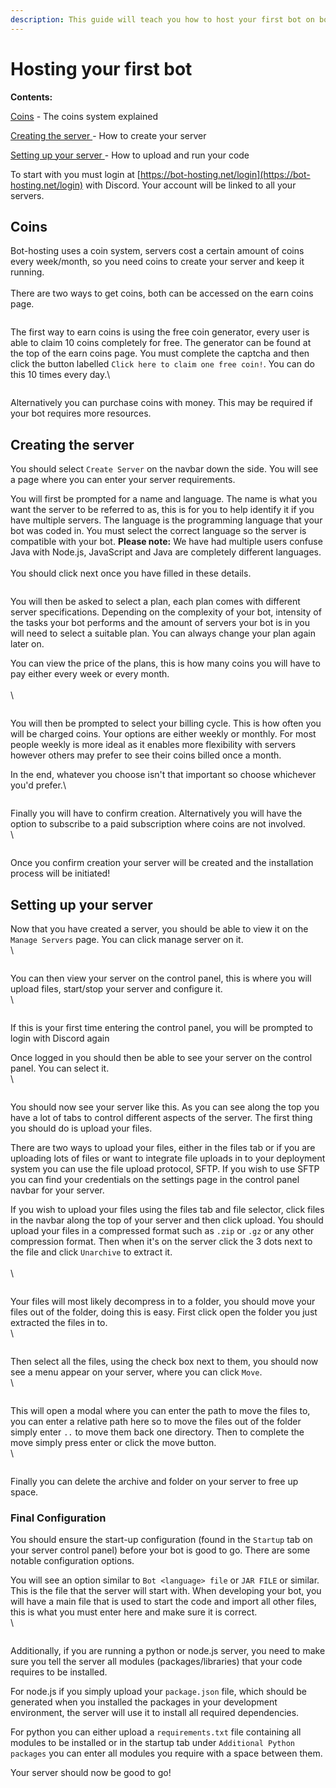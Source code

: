 ```yaml
---
description: This guide will teach you how to host your first bot on bot-hosting.net
---
```


# Hosting your first bot

**Contents:**

[Coins](https://wiki.bot-hosting.net/guides/hosting-your-first-bot#coins) - The coins system explained

[Creating the server ](https://wiki.bot-hosting.net/guides/hosting-your-first-bot#creating-the-server)- How to create your server

[Setting up your server ](https://wiki.bot-hosting.net/guides/hosting-your-first-bot#setting-up-your-server)- How to upload and run your code

To start with you must login at [https://bot-hosting.net/login](https://bot-hosting.net/login) with Discord. Your account will be linked to all your servers.

## Coins <a href="#coins" id="coins"></a>

Bot-hosting uses a coin system, servers cost a certain amount of coins every week/month, so you need coins to create your server and keep it running.\
\
There are two ways to get coins, both can be accessed on the earn coins page.

<figure><img src="../.gitbook/assets/hosting1.png" alt=""><figcaption></figcaption></figure>

The first way to earn coins is using the free coin generator, every user is able to claim 10 coins completely for free. The generator can be found at the top of the earn coins page. You must complete the captcha and then click the button labelled `Click here to claim one free coin!`. You can do this 10 times every day.\


<figure><img src="../.gitbook/assets/hosting2.png" alt=""><figcaption></figcaption></figure>

Alternatively you can purchase coins with money. This may be required if your bot requires more resources.



## Creating the server <a href="#creating-the-server" id="creating-the-server"></a>

You should select `Create Server` on the navbar down the side. You will see a page where you can enter your server requirements.

You will first be prompted for a name and language. The name is what you want the server to be referred to as, this is for you to help identify it if you have multiple servers. The language is the programming language that your bot was coded in. You must select the correct language so the server is compatible with your bot. **Please note:** We have had multiple users confuse Java with Node.js, JavaScript and Java are completely different languages.\
\
You should click next once you have filled in these details.

<figure><img src="../.gitbook/assets/hosting3.png" alt=""><figcaption></figcaption></figure>

You will then be asked to select a plan, each plan comes with different server specifications. Depending on the complexity of your bot, intensity of the tasks your bot performs and the amount of servers your bot is in you will need to select a suitable plan. You can always change your plan again later on.

You can view the price of the plans, this is how many coins you will have to pay either every week or every month.\
\
\


<figure><img src="../.gitbook/assets/hosting4.png" alt=""><figcaption></figcaption></figure>

You will then be prompted to select your billing cycle. This is how often you will be charged coins. Your options are either weekly or monthly. For most people weekly is more ideal as it enables more flexibility with servers however others may prefer to see their coins billed once a month.

In the end, whatever you choose isn't that important so choose whichever you'd prefer.\


<figure><img src="../.gitbook/assets/hosting5.png" alt=""><figcaption></figcaption></figure>

Finally you will have to confirm creation. Alternatively you will have the option to subscribe to a paid subscription where coins are not involved.\
\


<figure><img src="../.gitbook/assets/hosting6.png" alt=""><figcaption></figcaption></figure>

Once you confirm creation your server will be created and the installation process will be initiated!

## Setting up your server <a href="#setting-up-your-server" id="setting-up-your-server"></a>

Now that you have created a server, you should be able to view it on the `Manage Servers` page. You can click manage server on it.\
\


<figure><img src="../.gitbook/assets/hosting7.png" alt=""><figcaption></figcaption></figure>

You can then view your server on the control panel, this is where you will upload files, start/stop your server and configure it.\
\


<figure><img src="../.gitbook/assets/hosting8.png" alt=""><figcaption></figcaption></figure>

If this is your first time entering the control panel, you will be prompted to login with Discord again

Once logged in you should then be able to see your server on the control panel. You can select it.\
\


<figure><img src="../.gitbook/assets/hosting9.png" alt=""><figcaption></figcaption></figure>

You should now see your server like this. As you can see along the top you have a lot of tabs to control different aspects of the server. The first thing you should do is upload your files.

There are two ways to upload your files, either in the files tab or if you are uploading lots of files or want to integrate file uploads in to your deployment system you can use the file upload protocol, SFTP. If you wish to use SFTP you can find your credentials on the settings page in the control panel navbar for your server.

If you wish to upload your files using the files tab and file selector, click files in the navbar along the top of your server and then click upload. You should upload your files in a compressed format such as `.zip` or `.gz` or any other compression format. Then when it's on the server click the 3 dots next to the file and click `Unarchive` to extract it.\
\
\


<figure><img src="../.gitbook/assets/hosting10.png" alt=""><figcaption></figcaption></figure>

Your files will most likely decompress in to a folder, you should move your files out of the folder, doing this is easy. First click open the folder you just extracted the files in to.\
\


<figure><img src="../.gitbook/assets/hosting11.png" alt=""><figcaption></figcaption></figure>

Then select all the files, using the check box next to them, you should now see a menu appear on your server, where you can click `Move`.\
\


<figure><img src="../.gitbook/assets/hosting12.png" alt=""><figcaption></figcaption></figure>

This will open a modal where you can enter the path to move the files to, you can enter a relative path here so to move the files out of the folder simply enter `..` to move them back one directory. Then to complete the move simply press enter or click the move button.\
\


<figure><img src="../.gitbook/assets/hosting14.png" alt=""><figcaption></figcaption></figure>

Finally you can delete the archive and folder on your server to free up space.

### **Final Configuration**

You should ensure the start-up configuration (found in the `Startup` tab on your server control panel) before your bot is good to go. There are some notable configuration options.

You will see an option similar to `Bot <language> file` or `JAR FILE` or similar. This is the file that the server will start with. When developing your bot, you will have a main file that is used to start the code and import all other files, this is what you must enter here and make sure it is correct.\
\


<figure><img src="../.gitbook/assets/hosting15.png" alt=""><figcaption></figcaption></figure>

Additionally, if you are running a python or node.js server, you need to make sure you tell the server all modules (packages/libraries) that your code requires to be installed.

For node.js if you simply upload your `package.json` file, which should be generated when you installed the packages in your development environment, the server will use it to install all required dependencies.

For python you can either upload a `requirements.txt` file containing all modules to be installed or in the startup tab under `Additional Python packages` you can enter all modules you require with a space between them.

Your server should now be good to go!

